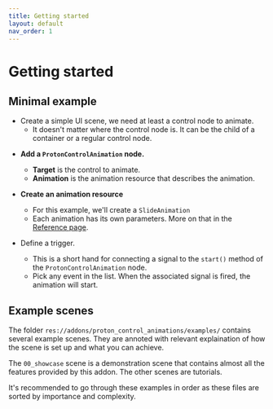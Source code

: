```yaml
---
title: Getting started
layout: default
nav_order: 1
---
```


# Getting started

## Minimal example

- Create a simple UI scene, we need at least a control node to animate. 
  + It doesn't matter where the control node is. It can be the child of a container or a regular control node.

+ **Add a `ProtonControlAnimation` node.**
  - **Target** is the control to animate.
  - **Animation** is the animation resource that describes the animation.

+ **Create an animation resource**
  - For this example, we'll create a `SlideAnimation`
  - Each animation has its own parameters. More on that in the [Reference page](/proton_control_animation/reference/reference.html).

+ Define a trigger.
  - This is a short hand for connecting a signal to the `start()` method of the `ProtonControlAnimation` node.
  - Pick any event in the list. When the associated signal is fired, the animation will start.

## Example scenes

The folder `res://addons/proton_control_animations/examples/` contains several example scenes.
They are annoted with relevant explaination of how the scene is set up and what you can achieve.

The `00_showcase` scene is a demonstration scene that contains almost all the features provided by this addon.
The other scenes are tutorials.

It's recommended to go through these examples in order as these files are sorted by importance and complexity.
